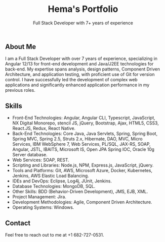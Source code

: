 <!DOCTYPE html>
<html lang="en">
<head>
    <link rel="stylesheet" href="style.css">
</head>
<body>
    <header>
        <h1>Hema's Portfolio</h1>
        <p>Full Stack Developer with 7+ years of experience</p>
    </header>
    <section id="about">
        <h2>About Me</h2>
        <p>I am a Full Stack Developer with over 7 years of experience, specializing in Angular 12/13 for front-end development and Java/J2EE technologies for back-end. My expertise spans analysis, design patterns, Component Driven Architecture, and application testing, with proficient use of Git for version control. I have successfully led the development of complex web applications and significantly enhanced application performance in my previous roles.</p>
    </section>
    <section id="skills">
        <h2>Skills</h2>
        <ul>
            <li>Front-End Technologies: Angular, Angular CLI, Typescript, JavaScript, NX Digital Monorepo, stencil JS, jQuery, Bootstrap, Ajax, HTML5, CSS3, React.JS, Redux, React Native.</li>
            <li>Back-End Technologies: Core Java, Java Servlets, Spring, Spring Boot, Spring MVC, Spring 2.5, Struts 2.x, Hibernate, DAO, MVC, Micro Services, IBM WebSphere 7, Web Services, PL/SQL, JAX-RS, SOAP, Angular, JSTL, IBAITS, Microsoft IS, Open JPA Spring IOC, Oracle 10g Server database.</li>
            <li>Web Services: SOAP, REST.</li>
            <li>Scripting and Libraries: Node.js, NPM, Express.js, JavaScript, jQuery.</li>
            <li>Tools and Platforms: Git, AWS, Microsoft Azure, Docker, Kubernetes, Jenkins, AWS Elastic Load Balancing.</li>
            <li>IDEs and DevOps: Eclipse, Log4j, JUnit, Jenkins.</li>
            <li>Database Technologies: MongoDB, SQL.</li>
            <li>Other Skills: BDD (Behavior-Driven Development), JMS, EJB, XML.</li>
            <li>Project Management: Jira.</li>
            <li>Development Methodologies: Agile, Component Driven Architecture.</li>
            <li>Operating Systems: Windows.</li>
        </ul>
    </section>
    <section id="contact">
        <h2>Contact</h2>
        <p>Feel free to reach out to me at +1 682-727-0531.</p>
    </section>
</body>
</html>
